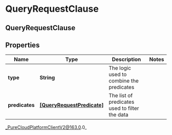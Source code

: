 # QueryRequestClause

## QueryRequestClause

## Properties

|Name | Type | Description | Notes|
|------------ | ------------- | ------------- | -------------|
| **type** | **String** | The logic used to combine the predicates | |
| **predicates** | [**[QueryRequestPredicate]**](QueryRequestPredicate) | The list of predicates used to filter the data | |



_PureCloudPlatformClientV2@163.0.0_
